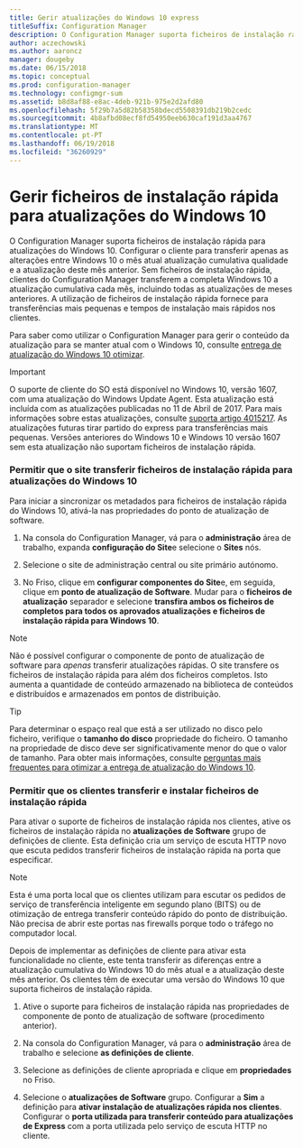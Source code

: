```yaml
---
title: Gerir atualizações do Windows 10 express
titleSuffix: Configuration Manager
description: O Configuration Manager suporta ficheiros de instalação rápida para o Windows 10, que fornece transferências mais pequenas e de instalação mais rápidas nos clientes.
author: aczechowski
ms.author: aaroncz
manager: dougeby
ms.date: 06/15/2018
ms.topic: conceptual
ms.prod: configuration-manager
ms.technology: configmgr-sum
ms.assetid: b8d8af88-e8ac-4deb-921b-975e2d2afd80
ms.openlocfilehash: 5f29b7a5d82b58358bdecd5508391db219b2cedc
ms.sourcegitcommit: 4b8afbd08ecf8fd54950eeb630caf191d3aa4767
ms.translationtype: MT
ms.contentlocale: pt-PT
ms.lasthandoff: 06/19/2018
ms.locfileid: "36260929"
---
```

# <a name="manage-express-installation-files-for-windows-10-updates"></a>Gerir ficheiros de instalação rápida para atualizações do Windows 10

O Configuration Manager suporta ficheiros de instalação rápida para atualizações do Windows 10. Configurar o cliente para transferir apenas as alterações entre Windows 10 o mês atual atualização cumulativa qualidade e a atualização deste mês anterior. Sem ficheiros de instalação rápida, clientes do Configuration Manager transferem a completa Windows 10 a atualização cumulativa cada mês, incluindo todas as atualizações de meses anteriores. A utilização de ficheiros de instalação rápida fornece para transferências mais pequenas e tempos de instalação mais rápidos nos clientes.

Para saber como utilizar o Configuration Manager para gerir o conteúdo da atualização para se manter atual com o Windows 10, consulte [entrega de atualização do Windows 10 otimizar](/sccm/sum/deploy-use/optimize-windows-10-update-delivery).  


> [!IMPORTANT]  
> O suporte de cliente do SO está disponível no Windows 10, versão 1607, com uma atualização do Windows Update Agent. Esta atualização está incluída com as atualizações publicadas no 11 de Abril de 2017. Para mais informações sobre estas atualizações, consulte [suporta artigo 4015217](http://support.microsoft.com/kb/4015217). As atualizações futuras tirar partido do express para transferências mais pequenas. Versões anteriores do Windows 10 e Windows 10 versão 1607 sem esta atualização não suportam ficheiros de instalação rápida.  


### <a name="enable-the-site-to-download-express-installation-files-for-windows-10-updates"></a>Permitir que o site transferir ficheiros de instalação rápida para atualizações do Windows 10
Para iniciar a sincronizar os metadados para ficheiros de instalação rápida do Windows 10, ativá-la nas propriedades do ponto de atualização de software.  

1. Na consola do Configuration Manager, vá para o **administração** área de trabalho, expanda **configuração do Site**e selecione o **Sites** nós.  

2. Selecione o site de administração central ou site primário autónomo.  

3. No Friso, clique em **configurar componentes do Site**e, em seguida, clique em **ponto de atualização de Software**. Mudar para o **ficheiros de atualização** separador e selecione **transfira ambos os ficheiros de completos para todos os aprovados atualizações e ficheiros de instalação rápida para Windows 10**.

> [!NOTE]    
> Não é possível configurar o componente de ponto de atualização de software para *apenas* transferir atualizações rápidas.  O site transfere os ficheiros de instalação rápida para além dos ficheiros completos. Isto aumenta a quantidade de conteúdo armazenado na biblioteca de conteúdos e distribuídos e armazenados em pontos de distribuição.

> [!Tip]  
> Para determinar o espaço real que está a ser utilizado no disco pelo ficheiro, verifique o **tamanho do disco** propriedade do ficheiro. O tamanho na propriedade de disco deve ser significativamente menor do que o valor de tamanho. Para obter mais informações, consulte [perguntas mais frequentes para otimizar a entrega de atualização do Windows 10](/sccm/sum/deploy-use/optimize-windows-10-update-delivery#bkmk_faq).  


### <a name="enable-clients-to-download-and-install-express-installation-files"></a>Permitir que os clientes transferir e instalar ficheiros de instalação rápida
Para ativar o suporte de ficheiros de instalação rápida nos clientes, ative os ficheiros de instalação rápida no **atualizações de Software** grupo de definições de cliente. Esta definição cria um serviço de escuta HTTP novo que escuta pedidos transferir ficheiros de instalação rápida na porta que especificar.

> [!NOTE]    
> Esta é uma porta local que os clientes utilizam para escutar os pedidos de serviço de transferência inteligente em segundo plano (BITS) ou de otimização de entrega transferir conteúdo rápido do ponto de distribuição. Não precisa de abrir este portas nas firewalls porque todo o tráfego no computador local.  

Depois de implementar as definições de cliente para ativar esta funcionalidade no cliente, este tenta transferir as diferenças entre a atualização cumulativa do Windows 10 do mês atual e a atualização deste mês anterior. Os clientes têm de executar uma versão do Windows 10 que suporta ficheiros de instalação rápida.  

1. Ative o suporte para ficheiros de instalação rápida nas propriedades de componente de ponto de atualização de software (procedimento anterior).  

2. Na consola do Configuration Manager, vá para o **administração** área de trabalho e selecione **as definições de cliente**.  

3. Selecione as definições de cliente apropriada e clique em **propriedades** no Friso.  

4. Selecione o **atualizações de Software** grupo. Configurar a **Sim** a definição para **ativar instalação de atualizações rápida nos clientes**. Configurar o **porta utilizada para transferir conteúdo para atualizações de Express** com a porta utilizada pelo serviço de escuta HTTP no cliente.  
